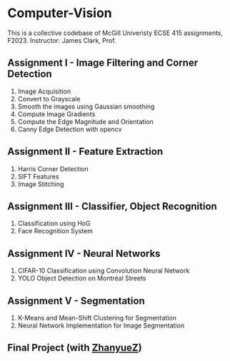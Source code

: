 # Computer-Vision
This is a collective codebase of McGill Univeristy ECSE 415 assignments, F2023.
Instructor: James Clark, Prof.

## Assignment I - Image Filtering and Corner Detection
1. Image Acquisition
2. Convert to Grayscale
3. Smooth the images using Gaussian smoothing
4. Compute Image Gradients
5. Compute the Edge Magnitude and Orientation
6. Canny Edge Detection with opencv

## Assignment II - Feature Extraction
1. Harris Corner Detection
2. SIFT Features
3. Image Stitching

## Assignment III - Classifier, Object Recognition
1. Classification using HoG
2. Face Recognition System

## Assignment IV - Neural Networks
1. CIFAR-10 Classification using Convolution Neural Network
2. YOLO Object Detection on Montréal Streets

## Assignment V - Segmentation
1. K-Means and Mean-Shift Clustering for Segmentation
2. Neural Network Implementation for Image Segmentation

## Final Project (with [ZhanyueZ](https://github.com/ZhanyueZ))
